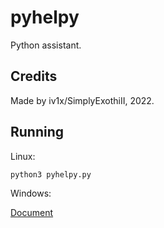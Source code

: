 # pyhelpy
Python assistant.

## Credits
Made by iv1x/SimplyExothiII, 2022.

## Running

Linux:

```python3 pyhelpy.py```

Windows:

[Document](https://docs.python.org/3/faq/windows.html#how-do-i-run-a-python-program-under-windows)

